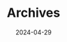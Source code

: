 ---
title: "Archives"
date: 2024-04-29
description: "Here below all the documentation pages related to **Archives**."
weight: 6
params:
  icon: fa-box-archive
---